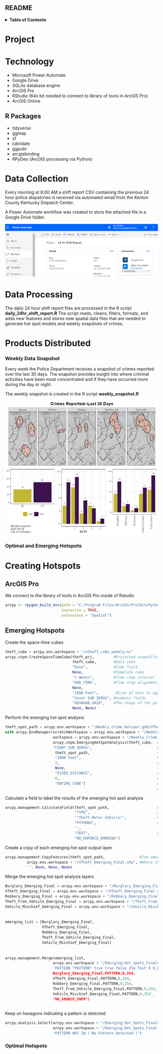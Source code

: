 ## README


<!-- TABLE OF CONTENTS -->
<details>
  <summary><b>Table of Contents</b></summary>
  <ol>
    <li><a href="#project">Project</a></li>
    <li><a href="#data-collection">Data Collection</a></li>
    <li><a href="#data-processing">Data Processing</a></li>
    <li><a href="#weekly-data-snapshot">Weekly Data Snapshot</a></li>
    <li><a href="#weekly-hotspot-models">Weekly Hotspot Models</a></li>
    <li><a href="#model-presentation">Model Presentation</a></li>
  </ol>
</details>


# Project


# Technology

-   Microsoft Power Automate
-   Google Drive
-   SQLite database engine
-   ArcGIS Pro
-   RStudio (64x bit needed to connect to library of tools in ArcGIS
    Pro)
-   ArcGIS Online

## R Packages

-   tidyverse
-   ggmap
-   sf
-   lubridate
-   ggpubr
-   arcgisbinding
-   RPyGeo (ArcGIS processing via Python)

# Data Collection

Every morning at 8:00 AM a shift report CSV containing the previous 24
hour police dispatches is received via automated email from the Kenton
County Kentucky Dispatch Center.

A Power Automate workflow was created to store the attached file in a Google Drive folder.

![](images/power_automate_overview.PNG)

# Data Processing

The daily 24 hour shift report files are processed in the R script
**daily_24hr_shift_report.R** The script reads, cleans, filters,
formats, and adds new features and stores new spatial data files that
are needed to generate hot spot models and weekly snapshots of crimes.

# Products Distributed

### Weekly Data Snapshot

Every week the Police Department receives a snapshot of crimes reported
over the last 30 days. The snapshot provides insight into where criminal
activities have been most concentrated and if they have occurred more
during the day or night.

The weekly snapshot is created in the R script **weekly_snapshot.R**

![](images/crime_snapshot_2023-08-08.png)

### Optimal and Emerging Hotspots

# Creating Hotspots


## ArcGIS Pro

We connect to the library of tools in ArcGIS Pro inside of Rstudio

``` r
arcpy <- rpygeo_build_env(path = "C:/Program Files/ArcGIS/Pro/bin/Python/envs/arcgispro-py3/python.exe", 
                          overwrite = TRUE,
                          extensions = "Spatial")
```

## Emerging Hotspots


Create the space-time cubes

``` python
theft_cube = arcpy.env.workspace + "/vtheft_cube_weekly.nc"
arcpy.stpm.CreateSpaceTimeCube(theft_prj,         #Projected shapefile
                               theft_cube,        #Data cube
                               "Date",            #Time field
                               None,              #Template cube
                               "1 Weeks",         #Time step interval
                               "END_TIME",        #Time step alignment; how aggregation occurs
                               None, 
                               "1800 Feet",        #Size of bins to aggregate points
                               "Count SUM ZEROS", #Summary fields
                               "HEXAGON_GRID",    #The shape of the polygon mesh to aggregate points
                               None, None)
```

Perform the emerging hot spot analysis

``` python
theft_spot_path = arcpy.env.workspace + "/Weekly_Crime_Hotspot.gdb/VTheft_Analysis_Emerging_HotSpot"
with arcpy.EnvManager(scratchWorkspace = arcpy.env.workspace + "/Weekly_Crime_Hotspot.gdb", 
                      workspace = arcpy.env.workspace + "/Weekly_Crime_Hotspot.gdb"):
                      arcpy.stpm.EmergingHotSpotAnalysis(theft_cube,  #Space-time cube to use
                      "COUNT_SUM_ZEROS",                              #The analysis variable to use
                       theft_spot_path,                               #The output path
                       "1800 Feet",                                   #The size of the analysis area
                       2,                                             #Number of time-step intervals
                       None, 
                       "FIXED_DISTANCE",                              #Define spatial relationships
                       6,                                             #Number of spatial neighbors
                       "ENTIRE_CUBE")                                 #Define global window; 
                                                                      #looking at overall pattern in cube
```

Calculate a field to label the results of the emerging hot spot analysis

``` python
arcpy.management.CalculateField(theft_spot_path,                      #Emerging hotspot analysis output
                                "TYPE",                               #The field that will be updated
                                '"Theft-Motor Vehicle"',              #The update
                                "PYTHON3",                            #The type of expression to use
                                '',
                                "TEXT",                               #Data value type
                                "NO_ENFORCE_DOMAINS")        
```

Create a copy of each emerging hot spot output layer

``` python
arcpy.management.CopyFeatures(theft_spot_path,                #The emerging hot spot out to copy                 
          arcpy.env.workspace + "/VTheft_Emerging_Final.shp", #Where the output will be copied
          '', None, None, None)
```

Merge the emerging hot spot analysis layers

``` python
Burglary_Emerging_Final = arcpy.env.workspace + "/Burglary_Emerging_Final.shp"
VTheft_Emerging_Final = arcpy.env.workspace + "/VTheft_Emerging_Final.shp"
Robbery_Emerging_Final = arcpy.env.workspace + "/Robbery_Emerging_Final.shp"
Theft_From_Vehicle_Emerging_Final = arcpy.env.workspace + "/Theft_From_Vehicle_Emerging_Final.shp"
Vehicle_Mischief_Emerging_Final = arcpy.env.workspace + "/Vehicle_Mischief_Emerging_Final.shp"


emerging_list = [Burglary_Emerging_Final,
                 VTheft_Emerging_Final, 
                 Robbery_Emerging_Final, 
                 Theft_From_Vehicle_Emerging_Final, 
                 Vehicle_Mischief_Emerging_Final]


arcpy.management.Merge(emerging_list,
                      arcpy.env.workspace + "/Emerging_Hot_Spots_FinalA.shp",  
                      'PATTERN "PATTERN" true true false 254 Text 0 0,First,#,
                      Burglary_Emerging_Final,PATTERN,0,254,
                      VTheft_Emerging_Final,PATTERN,0,254,
                      Robbery_Emerging_Final,PATTERN,0,254,
                      Theft_From_Vehicle_Emerging_Final,PATTERN,0,254,
                      Vehicle_Mischief_Emerging_Final,PATTERN,0,254', 
                      "NO_SOURCE_INFO")
                      
```

Keep on hexagons indicating a pattern is detected

``` python
arcpy.analysis.Select(arcpy.env.workspace + "/Emerging_Hot_Spots_FinalA.shp", 
                      arcpy.env.workspace + "/Emerging_Hot_Spots_Final.shp", 
                      "PATTERN NOT IN ('No Pattern Detected')")
```

### Optimal Hotspots

